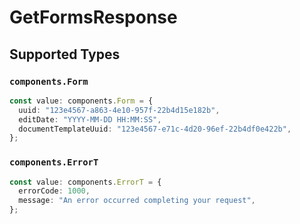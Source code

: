 # GetFormsResponse


## Supported Types

### `components.Form`

```typescript
const value: components.Form = {
  uuid: "123e4567-a863-4e10-957f-22b4d15e182b",
  editDate: "YYYY-MM-DD HH:MM:SS",
  documentTemplateUuid: "123e4567-e71c-4d20-96ef-22b4df0e422b",
};
```

### `components.ErrorT`

```typescript
const value: components.ErrorT = {
  errorCode: 1000,
  message: "An error occurred completing your request",
};
```


